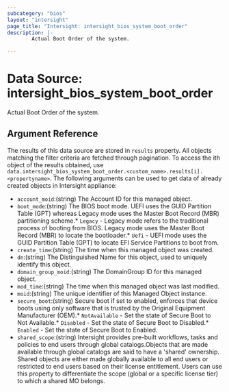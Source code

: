```yaml
---
subcategory: "bios"
layout: "intersight"
page_title: "Intersight: intersight_bios_system_boot_order"
description: |-
        Actual Boot Order of the system.

---
```


# Data Source: intersight_bios_system_boot_order
Actual Boot Order of the system.
## Argument Reference
The results of this data source are stored in `results` property.
All objects matching the filter criteria are fetched through pagination.
To access the ith object of the results obtained, use `data.intersight_bios_system_boot_order.<custom_name>.results[i].<propertyname>`.
The following arguments can be used to get data of already created objects in Intersight appliance:
* `account_moid`:(string) The Account ID for this managed object. 
* `boot_mode`:(string) The BIOS boot mode. UEFI uses the GUID Partition Table (GPT) whereas Legacy mode uses the Master Boot Record (MBR) partitioning scheme.* `Legacy` - Legacy mode refers to the traditional process of booting from BIOS. Legacy mode uses the Master Boot Record (MBR) to locate the bootloader.* `Uefi` - UEFI mode uses the GUID Partition Table (GPT) to locate EFI Service Partitions to boot from. 
* `create_time`:(string) The time when this managed object was created. 
* `dn`:(string) The Distinguished Name for this object, used to uniquely identify this object. 
* `domain_group_moid`:(string) The DomainGroup ID for this managed object. 
* `mod_time`:(string) The time when this managed object was last modified. 
* `moid`:(string) The unique identifier of this Managed Object instance. 
* `secure_boot`:(string) Secure boot if set to enabled, enforces that device boots using only software that is trusted by the Original Equipment Manufacturer (OEM).* `NotAvailable` - Set the state of Secure Boot to Not Available.* `Disabled` - Set the state of Secure Boot to Disabled.* `Enabled` - Set the state of Secure Boot to Enabled. 
* `shared_scope`:(string) Intersight provides pre-built workflows, tasks and policies to end users through global catalogs.Objects that are made available through global catalogs are said to have a 'shared' ownership. Shared objects are either made globally available to all end users or restricted to end users based on their license entitlement. Users can use this property to differentiate the scope (global or a specific license tier) to which a shared MO belongs. 
 
